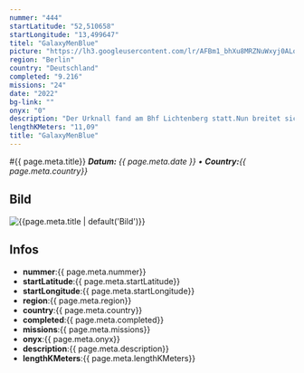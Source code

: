 ```yaml
---
nummer: "444"
startLatitude: "52,510658"
startLongitude: "13,499647"
titel: "GalaxyMenBlue"
picture: "https://lh3.googleusercontent.com/lr/AFBm1_bhXu8MRZNuWxyj0ALo4DwPU3iLGBiTCjgev8skRQTPkblOn9I283QCYUc30VJ7aP7TVILxAVTnFeTrgNeJGHfFm1M3hssOgmZ672KDZtXYsjXGn_CRCrXq3-NQZkV958k6jLIsvTE5cDVXIbw4CFG14HumLrvwC9MQ846eHuSRfaPWFzJOir8C9jnaz5KGCg4yDVWgVuFpcL-a6w4fWS5RirGEOwl1n4yw1j9YsHDBzUAn3hyzr-OFgMA84nIbAMCFt5GdzRjq-UnsMqJb64OcGlijQyohKuMjCN06uHb3c1691_6x9h2ZePcnXcLvKxd_pFddoRIYbsiKph3BNgsrYuPlX4iX0VLfQOpQw72Nm5erj2IAbAViXel0VahVerqC6EDXEu9Tb3eRIxKrsq9emKA6Rl0uT0yL0wpKQ_mk1TUPOD65MnZ1-pXf2b5MY75M8k9OcOH0kHn_E8bQ36jKuiCWiPr3evydKo_doTa45knbupSKMBL-MLvSUlQWVF7PmS_ZEEFmnOEwsVuix_NtrnsJ_DP6Q9U7y1jZmh_xMSYuN3TnLmVvcbQN1dMBAihW9rmEQY5cNUdJS6D8LDnyKW_Ke16MtStbVqYQ6ZWs6Nq1SCmd4koRBaF5oqh3iMQh2MvdwMfeTBlGh5eTEofwlSf3xguRpFfT9daZqItTUJPfGC0a3gzZ4OoYcQvFblLO8_CUi0oiMXk0tR3SYs0VmuZDGRFn8EVbZkDljICzvoCv_9NspS9l1YDEjokLJOVBZsCVHu1qC8KQWgbAz7Mk1NUx7Tra48LQuiehUqQGtIPVfoMZjjlBpiPqhh6nDxd-YayDsJ5XAKqPvAdblLTyPYAZTdsP9HAfEtJrd-xm_Gl-ue9EJcODvtZq66Mq-yBZkseN"
region: "Berlin"
country: "Deutschland"
completed: "9.216"
missions: "24"
date: "2022"
bg-link: ""
onyx: "0"
description: "Der Urknall fand am Bhf Lichtenberg statt.Nun breitet sich eine neue Galaxy Richtung Friedrichsfelde aus; dehnt sich über den Weitling- und Nöldnerkiez bis sie implodiert und dort endet wo sie begann."
lengthKMeters: "11,09"
title: "GalaxyMenBlue"
---
```


#{{ page.meta.title}}
_**Datum:** {{ page.meta.date }} • **Country:**{{ page.meta.country}}_

## Bild
![{{page.meta.title | default('Bild')}}]({{page.meta.picture}})

## Infos
- **nummer**:{{ page.meta.nummer}}
- **startLatitude**:{{ page.meta.startLatitude}}
- **startLongitude**:{{ page.meta.startLongitude}}
- **region**:{{ page.meta.region}}
- **country**:{{ page.meta.country}}
- **completed**:{{ page.meta.completed}}
- **missions**:{{ page.meta.missions}}
- **onyx**:{{ page.meta.onyx}}
- **description**:{{ page.meta.description}}
- **lengthKMeters**:{{ page.meta.lengthKMeters}}

